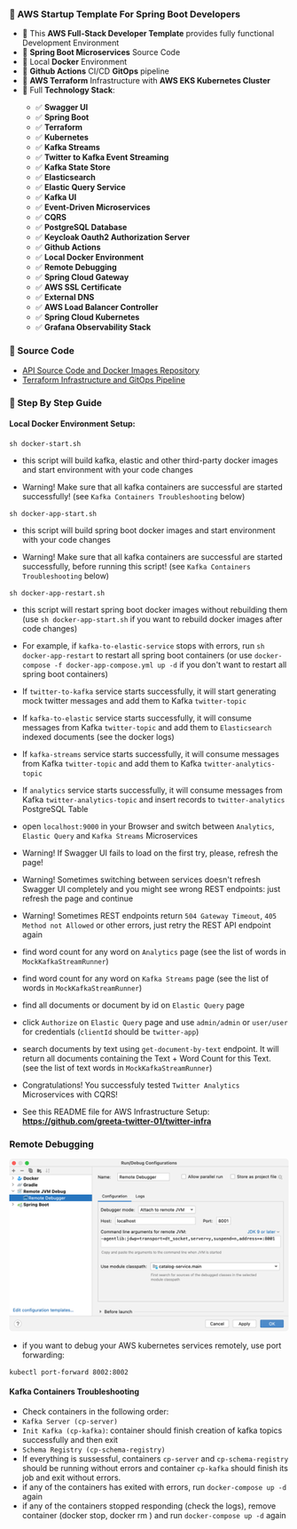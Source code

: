 ### 📖 AWS Startup Template For Spring Boot Developers

<ul style="list-style-type:disc">
  <li>📖 This <b>AWS Full-Stack Developer Template</b> provides fully functional Development Environment</li>
    <li>📖 <b>Spring Boot Microservices</b> Source Code</li>
    <li>📖 Local <b>Docker</b> Environment</li>
    <li>📖 <b>Github Actions</b> CI/CD <b>GitOps</b> pipeline</li>
    <li>📖 <b>AWS Terraform</b> Infrastructure with <b>AWS EKS Kubernetes Cluster</b></li>
  <li>📖 Full <b>Technology Stack</b>:</li>
  <ul>
    <li>✅ <b>Swagger UI</b></li>
    <li>✅ <b>Spring Boot</b></li>
    <li>✅ <b>Terraform</b></li>
    <li>✅ <b>Kubernetes</b></li>
    <li>✅ <b>Kafka Streams</b></li>
    <li>✅ <b>Twitter to Kafka Event Streaming</b></li>
    <li>✅ <b>Kafka State Store</b></li>
    <li>✅ <b>Elasticsearch</b></li>
    <li>✅ <b>Elastic Query Service</b></li>
    <li>✅ <b>Kafka UI</b></li>
    <li>✅ <b>Event-Driven Microservices</b></li>
    <li>✅ <b>CQRS</b></li>
    <li>✅ <b>PostgreSQL Database</b></li>
    <li>✅ <b>Keycloak Oauth2 Authorization Server</b></li>
    <li>✅ <b>Github Actions</b></li>
    <li>✅ <b>Local Docker Environment</b></li>
    <li>✅ <b>Remote Debugging</b></li>
    <li>✅ <b>Spring Cloud Gateway</b></li>    
    <li>✅ <b>AWS SSL Certificate</b></li>  
    <li>✅ <b>External DNS</b></li>  
    <li>✅ <b>AWS Load Balancer Controller</b></li>  
    <li>✅ <b>Spring Cloud Kubernetes</b></li>  
    <li>✅ <b>Grafana Observability Stack</b></li>
  </ul>
</ul>

### 📖 Source Code

- [API Source Code and Docker Images Repository](https://github.com/greeta-twitter-01/twitter-api)
- [Terraform Infrastructure and GitOps Pipeline](https://github.com/greeta-twitter-01/twitter-infra)

### 📖 Step By Step Guide

#### Local Docker Environment Setup:

```
sh docker-start.sh
```

- this script will build kafka, elastic and other third-party docker images and start environment with your code changes

- Warning! Make sure that all kafka containers are successful are started successfully! (see `Kafka Containers Troubleshooting` below)

```
sh docker-app-start.sh
```

- this script will build spring boot docker images and start environment with your code changes

- Warning! Make sure that all kafka containers are successful are started successfully, before running this script! (see `Kafka Containers Troubleshooting` below)

```
sh docker-app-restart.sh
```

- this script will restart spring boot docker images without rebuilding them (use `sh docker-app-start.sh` if you want to rebuild docker images after code changes)

- For example, if `kafka-to-elastic-service` stops with errors, run `sh docker-app-restart` to restart all spring boot containers (or use `docker-compose -f docker-app-compose.yml up -d` if you don't want to restart all spring boot containers)

- If `twitter-to-kafka` service starts successfully, it will start generating mock twitter messages and add them to Kafka `twitter-topic`

- If `kafka-to-elastic` service starts successfully, it will consume messages from Kafka `twitter-topic` and add them to `Elasticsearch` indexed documents (see the docker logs)

- If `kafka-streams` service starts successfully, it will consume messages from Kafka `twitter-topic` and add them to Kafka `twitter-analytics-topic`

- If `analytics` service starts successfully, it will consume messages from Kafka `twitter-analytics-topic` and insert records to `twitter-analytics` PostgreSQL Table

- open `localhost:9000` in your Browser and switch between `Analytics`, `Elastic Query` and `Kafka Streams` Microservices

- Warning! If Swagger UI fails to load on the first try, please, refresh the page!

- Warning! Sometimes switching between services doesn't refresh Swagger UI completely and you might see wrong REST endpoints: just refresh the page and continue

- Warning! Sometimes REST endpoints return `504 Gateway Timeout`, `405 Method not Allowed` or other errors, just retry the REST API endpoint again


- find word count for any word on `Analytics` page (see the list of words in `MockKafkaStreamRunner`)

- find word count for any word on `Kafka Streams` page (see the list of words in `MockKafkaStreamRunner`)

- find all documents or document by id on `Elastic Query` page

- click `Authorize` on `Elastic Query` page and use `admin/admin` or `user/user` for credentials (`clientId` should be `twitter-app`)

- search documents by text using `get-document-by-text` endpoint. It will return all documents containing the Text + Word Count for this Text. (see the list of text words in `MockKafkaStreamRunner`)

- Congratulations! You successfuly tested `Twitter Analytics` Microservices with CQRS!

- See this README file for AWS Infrastructure Setup: **https://github.com/greeta-twitter-01/twitter-infra**


### Remote Debugging

![Configuration to debug a containerized Java application from IntelliJ IDEA](documentation/06-14.png)

- if you want to debug your AWS kubernetes services remotely, use port forwarding:

```
kubectl port-forward 8002:8002
```


#### Kafka Containers Troubleshooting

- Check containers in the following order:
- `Kafka Server (cp-server)`
- `Init Kafka (cp-kafka)`: container should finish creation of kafka topics successfully and then exit
- `Schema Registry (cp-schema-registry)`
- If everything is sussessful, containers `cp-server` and `cp-schema-registry` should be running without errors and container `cp-kafka` should finish its job and exit without errors.
- if any of the containers has exited with errors, run `docker-compose up -d` again
- if any of the containers stopped responding (check the logs), remove container (docker stop, docker rm ) and run `docker-compose up -d` again

